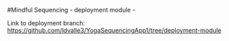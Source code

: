 #Mindful Sequencing - deployment module - 

Link to deployment branch: https://github.com/ldvalle3/YogaSequencingApp1/tree/deployment-module